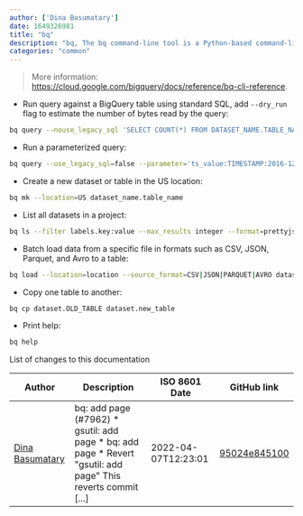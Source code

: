 ```yaml
---
author: ['Dina Basumatary']
date: 1649326981
title: "bq"
description: "bq, The bq command-line tool is a Python-based command-line tool for BigQuery."
categories: "common"
---
```

> More information: <https://cloud.google.com/bigquery/docs/reference/bq-cli-reference>.

- Run query against a BigQuery table using standard SQL, add `--dry_run` flag to estimate the number of bytes read by the query:

```bash
bq query --nouse_legacy_sql 'SELECT COUNT(*) FROM DATASET_NAME.TABLE_NAME'
```

- Run a parameterized query:

```bash
bq query --use_legacy_sql=false --parameter='ts_value:TIMESTAMP:2016-12-07 08:00:00' 'SELECT TIMESTAMP_ADD(@ts_value, INTERVAL 1 HOUR)'
```

- Create a new dataset or table in the US location:

```bash
bq mk --location=US dataset_name.table_name
```

- List all datasets in a project:

```bash
bq ls --filter labels.key:value --max_results integer --format=prettyjson --project_id project_id
```

- Batch load data from a specific file in formats such as CSV, JSON, Parquet, and Avro to a table:

```bash
bq load --location=location --source_format=CSV|JSON|PARQUET|AVRO dataset.table path_to_source
```

- Copy one table to another:

```bash
bq cp dataset.OLD_TABLE dataset.new_table
```

- Print help:

```bash
bq help
```
List of changes to this documentation


Author | Description | ISO 8601 Date | GitHub link
------|-----|-----|-----
[Dina Basumatary](mailto:dnafication@users.noreply.github.com) | bq: add page (#7962) * gsutil: add page * bq: add page * Revert "gsutil: add page" This reverts commit [...] | 2022-04-07T12:23:01 | [95024e845100](https://github.com/tldr-pages/tldr/commit/95024e845100e7c5ea380ace08f3060e12737d49)

